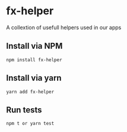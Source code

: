 # fx-helper
A collextion of usefull helpers used in our apps

## Install via NPM
```npm install fx-helper```

## Install via yarn
```yarn add fx-helper```

## Run tests
```npm t or yarn test```

